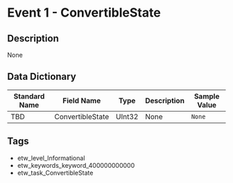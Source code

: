 # Event 1 - ConvertibleState

## Description
None

## Data Dictionary
|Standard Name|Field Name|Type|Description|Sample Value|
|---|---|---|---|---|
|TBD|ConvertibleState|UInt32|None|`None`|

## Tags
* etw_level_Informational
* etw_keywords_keyword_400000000000
* etw_task_ConvertibleState
